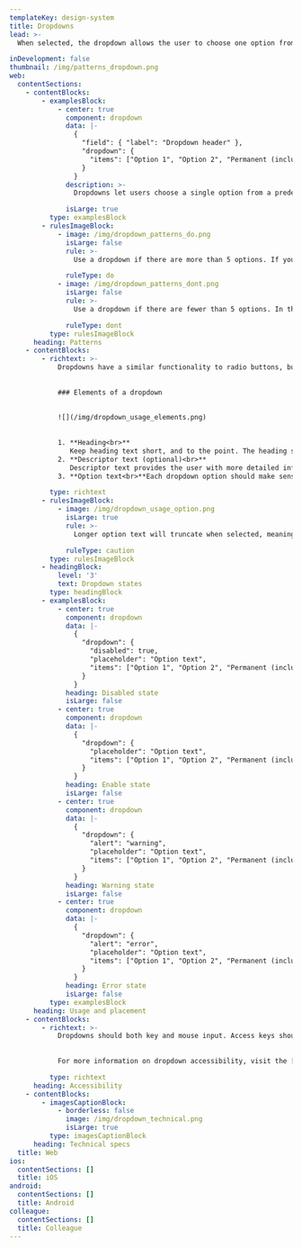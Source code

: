 ```yaml
---
templateKey: design-system
title: Dropdowns
lead: >-
  When selected, the dropdown allows the user to choose one option from the list.

inDevelopment: false
thumbnail: /img/patterns_dropdown.png
web:
  contentSections:
    - contentBlocks:
        - examplesBlock:
            - center: true
              component: dropdown
              data: |-
                {
                  "field": { "label": "Dropdown header" },
                  "dropdown": {
                    "items": ["Option 1", "Option 2", "Permanent (including zero hours)"]
                  }
                }
              description: >-
                Dropdowns let users choose a single option from a predefined list.

              isLarge: true
          type: examplesBlock
        - rulesImageBlock:
            - image: /img/dropdown_patterns_do.png
              isLarge: false
              rule: >-
                Use a dropdown if there are more than 5 options. If you have over 12 options, consider using predictive text fields in a dropdown, or freeform fields.

              ruleType: do
            - image: /img/dropdown_patterns_dont.png
              isLarge: false
              rule: >-
                Use a dropdown if there are fewer than 5 options. In this instance, use [radio buttons](/design-system/patterns/radios/), so the user can see all the options.

              ruleType: dont
          type: rulesImageBlock
      heading: Patterns
    - contentBlocks:
        - richtext: >-
            Dropdowns have a similar functionality to radio buttons, but take up less space on the page. 
            
            
            ### Elements of a dropdown
            
            
            ![](/img/dropdown_usage_elements.png)
            
            
            1. **Heading<br>**
               Keep heading text short, and to the point. The heading should always explain what the dropdown is asking the user to choose.
            2. **Descriptor text (optional)<br>**
               Descriptor text provides the user with more detailed information about what's required. It should only be used when a heading or options need further explanation.
            3. **Option text<br>**Each dropdown option should make sense in isolation with the header text. The option text should always start with an upper case letter, but shouldn’t have a full stop.

          type: richtext
        - rulesImageBlock:
            - image: /img/dropdown_usage_option.png
              isLarge: true
              rule: >-
                Longer option text will truncate when selected, meaning the user won't see the whole line of text.

              ruleType: caution
          type: rulesImageBlock
        - headingBlock:
            level: '3'
            text: Dropdown states
          type: headingBlock
        - examplesBlock:
            - center: true
              component: dropdown
              data: |-
                {
                  "dropdown": {
                    "disabled": true,
                    "placeholder": "Option text",
                    "items": ["Option 1", "Option 2", "Permanent (including zero hours)"]
                  }
                }
              heading: Disabled state
              isLarge: false
            - center: true
              component: dropdown
              data: |-
                {
                  "dropdown": {
                    "placeholder": "Option text",
                    "items": ["Option 1", "Option 2", "Permanent (including zero hours)"]
                  }
                }
              heading: Enable state
              isLarge: false
            - center: true
              component: dropdown
              data: |-
                {
                  "dropdown": {
                    "alert": "warning",
                    "placeholder": "Option text",
                    "items": ["Option 1", "Option 2", "Permanent (including zero hours)"]
                  }
                }
              heading: Warning state
              isLarge: false
            - center: true
              component: dropdown
              data: |-
                {
                  "dropdown": {
                    "alert": "error",
                    "placeholder": "Option text",
                    "items": ["Option 1", "Option 2", "Permanent (including zero hours)"]
                  }
                }
              heading: Error state
              isLarge: false
          type: examplesBlock
      heading: Usage and placement
    - contentBlocks:
        - richtext: >-
            Dropdowns should both key and mouse input. Access keys should make it quick and easy for users to choose an option, without the use of a mouse. 
            
            
            For more information on dropdown accessibility, visit the [w3 website. ](https://www.w3.org/TR/wai-aria-practices/examples/listbox/listbox-collapsible.html)

          type: richtext
      heading: Accessibility
    - contentBlocks:
        - imagesCaptionBlock:
            - borderless: false
              image: /img/dropdown_technical.png
              isLarge: true
          type: imagesCaptionBlock
      heading: Technical specs
  title: Web
ios:
  contentSections: []
  title: iOS
android:
  contentSections: []
  title: Android
colleague:
  contentSections: []
  title: Colleague
---
```

